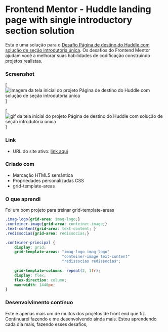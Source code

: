 # Frontend Mentor - Huddle landing page with single introductory section solution

Esta é uma solução para o [Desafio Página de destino do Huddle com solução de seção introdutória única](https://www.frontendmentor.io/challenges/recipe-page-KiTsR8QQKm). Os desafios do Frontend Mentor ajudam você a melhorar suas habilidades de codificação construindo projetos realistas.


### Screenshot

[<img src="images/preview-desktop-design.gif" alt="Imagem da tela inicial do projeto Página de destino do Huddle com solução de seção introdutória única ">]

[<img src="images/preview-mobile-design.gif" alt="gif da tela inicial do projeto Página de destino do Huddle com solução de seção introdutória única">]


### Link


- URL do site ativo: [link aqui](https://andersonf-dev.github.io/huddle-landing-page-with-single-introductory-section-master/)



### Criado com

- Marcação HTML5 semântica
- Propriedades personalizadas CSS
- grid-template-areas




### O que aprendi

Foi um bom projeto para treinar grid-template-areas

```css
.imag-logo{grid-area: imag-logo;}
.conteiner-image{grid-area: conteiner-image;}
.text-content{grid-area: text-content; }
.redissocias{grid-area: redissocias;}

.conteiner-principal {
    display: grid;
    grid-template-areas: "imag-logo imag-logo"
                         "conteiner-image text-content"
                         "redissocias redissocias";
    
    grid-template-columns: repeat(2, 1fr); 
    display: flex;
    flex-direction: column;
    max-width: 1440px;                    
}

```

### Desenvolvimento contínuo

Este é apenas mais um de muitos dos projetos de front end que fiz. Continuarei fazendo e me desenvolvendo ainda mais. Estou aprendendo cada dia mais, fazendo esses desafios, 
